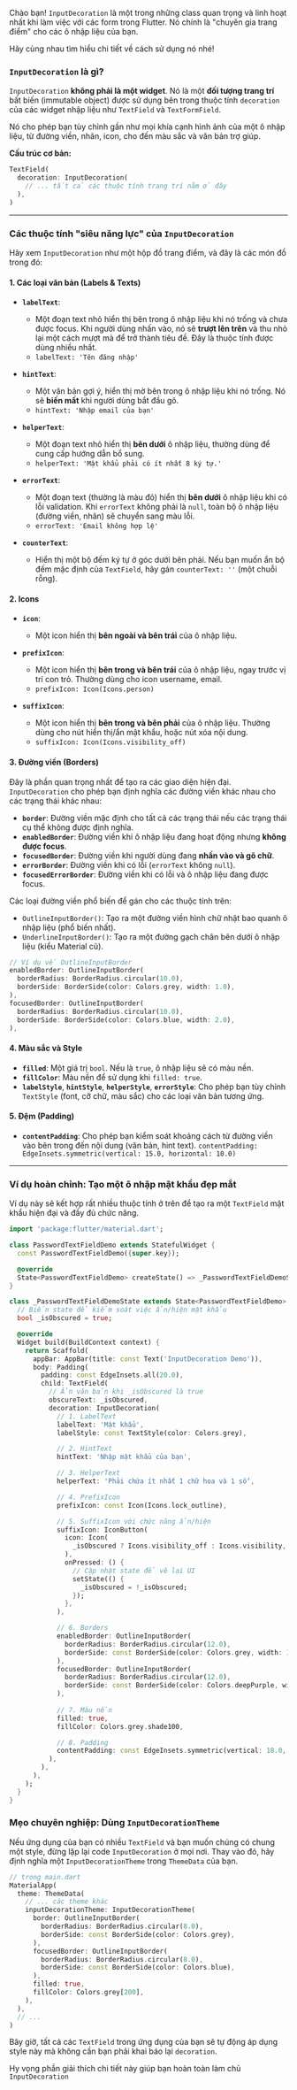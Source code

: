 Chào bạn! `InputDecoration` là một trong những class quan trọng và linh hoạt nhất khi làm việc với các form trong Flutter. Nó chính là "chuyên gia trang điểm" cho các ô nhập liệu của bạn.

Hãy cùng nhau tìm hiểu chi tiết về cách sử dụng nó nhé!

### `InputDecoration` là gì?

`InputDecoration` **không phải là một widget**. Nó là một **đối tượng trang trí** bất biến (immutable object) được sử dụng bên trong thuộc tính `decoration` của các widget nhập liệu như `TextField` và `TextFormField`.

Nó cho phép bạn tùy chỉnh gần như mọi khía cạnh hình ảnh của một ô nhập liệu, từ đường viền, nhãn, icon, cho đến màu sắc và văn bản trợ giúp.

**Cấu trúc cơ bản:**

```dart
TextField(
  decoration: InputDecoration(
    // ... tất cả các thuộc tính trang trí nằm ở đây
  ),
)
```

---

### Các thuộc tính "siêu năng lực" của `InputDecoration`

Hãy xem `InputDecoration` như một hộp đồ trang điểm, và đây là các món đồ trong đó:

#### 1. Các loại văn bản (Labels & Texts)

*   **`labelText`**:
    *   Một đoạn text nhỏ hiển thị bên trong ô nhập liệu khi nó trống và chưa được focus. Khi người dùng nhấn vào, nó sẽ **trượt lên trên** và thu nhỏ lại một cách mượt mà để trở thành tiêu đề. Đây là thuộc tính được dùng nhiều nhất.
    *   `labelText: 'Tên đăng nhập'`

*   **`hintText`**:
    *   Một văn bản gợi ý, hiển thị mờ bên trong ô nhập liệu khi nó trống. Nó sẽ **biến mất** khi người dùng bắt đầu gõ.
    *   `hintText: 'Nhập email của bạn'`

*   **`helperText`**:
    *   Một đoạn text nhỏ hiển thị **bên dưới** ô nhập liệu, thường dùng để cung cấp hướng dẫn bổ sung.
    *   `helperText: 'Mật khẩu phải có ít nhất 8 ký tự.'`

*   **`errorText`**:
    *   Một đoạn text (thường là màu đỏ) hiển thị **bên dưới** ô nhập liệu khi có lỗi validation. Khi `errorText` không phải là `null`, toàn bộ ô nhập liệu (đường viền, nhãn) sẽ chuyển sang màu lỗi.
    *   `errorText: 'Email không hợp lệ'`

*   **`counterText`**:
    *   Hiển thị một bộ đếm ký tự ở góc dưới bên phải. Nếu bạn muốn ẩn bộ đếm mặc định của `TextField`, hãy gán `counterText: ''` (một chuỗi rỗng).

#### 2. Icons

*   **`icon`**:
    *   Một icon hiển thị **bên ngoài và bên trái** của ô nhập liệu.

*   **`prefixIcon`**:
    *   Một icon hiển thị **bên trong và bên trái** của ô nhập liệu, ngay trước vị trí con trỏ. Thường dùng cho icon username, email.
    *   `prefixIcon: Icon(Icons.person)`

*   **`suffixIcon`**:
    *   Một icon hiển thị **bên trong và bên phải** của ô nhập liệu. Thường dùng cho nút hiển thị/ẩn mật khẩu, hoặc nút xóa nội dung.
    *   `suffixIcon: Icon(Icons.visibility_off)`

#### 3. Đường viền (Borders)

Đây là phần quan trọng nhất để tạo ra các giao diện hiện đại. `InputDecoration` cho phép bạn định nghĩa các đường viền khác nhau cho các trạng thái khác nhau:

*   **`border`**: Đường viền mặc định cho tất cả các trạng thái nếu các trạng thái cụ thể không được định nghĩa.
*   **`enabledBorder`**: Đường viền khi ô nhập liệu đang hoạt động nhưng **không được focus**.
*   **`focusedBorder`**: Đường viền khi người dùng đang **nhấn vào và gõ chữ**.
*   **`errorBorder`**: Đường viền khi có lỗi (`errorText` không `null`).
*   **`focusedErrorBorder`**: Đường viền khi có lỗi và ô nhập liệu đang được focus.

Các loại đường viền phổ biến để gán cho các thuộc tính trên:
*   `OutlineInputBorder()`: Tạo ra một đường viền hình chữ nhật bao quanh ô nhập liệu (phổ biến nhất).
*   `UnderlineInputBorder()`: Tạo ra một đường gạch chân bên dưới ô nhập liệu (kiểu Material cũ).

```dart
// Ví dụ về OutlineInputBorder
enabledBorder: OutlineInputBorder(
  borderRadius: BorderRadius.circular(10.0),
  borderSide: BorderSide(color: Colors.grey, width: 1.0),
),
focusedBorder: OutlineInputBorder(
  borderRadius: BorderRadius.circular(10.0),
  borderSide: BorderSide(color: Colors.blue, width: 2.0),
),
```

#### 4. Màu sắc và Style

*   **`filled`**: Một giá trị `bool`. Nếu là `true`, ô nhập liệu sẽ có màu nền.
*   **`fillColor`**: Màu nền để sử dụng khi `filled: true`.
*   **`labelStyle`**, **`hintStyle`**, **`helperStyle`**, **`errorStyle`**: Cho phép bạn tùy chỉnh `TextStyle` (font, cỡ chữ, màu sắc) cho các loại văn bản tương ứng.

#### 5. Đệm (Padding)

*   **`contentPadding`**: Cho phép bạn kiểm soát khoảng cách từ đường viền vào bên trong đến nội dung (văn bản, hint text).
    `contentPadding: EdgeInsets.symmetric(vertical: 15.0, horizontal: 10.0)`

---

### Ví dụ hoàn chỉnh: Tạo một ô nhập mật khẩu đẹp mắt

Ví dụ này sẽ kết hợp rất nhiều thuộc tính ở trên để tạo ra một `TextField` mật khẩu hiện đại và đầy đủ chức năng.

```dart
import 'package:flutter/material.dart';

class PasswordTextFieldDemo extends StatefulWidget {
  const PasswordTextFieldDemo({super.key});

  @override
  State<PasswordTextFieldDemo> createState() => _PasswordTextFieldDemoState();
}

class _PasswordTextFieldDemoState extends State<PasswordTextFieldDemo> {
  // Biến state để kiểm soát việc ẩn/hiện mật khẩu
  bool _isObscured = true;

  @override
  Widget build(BuildContext context) {
    return Scaffold(
      appBar: AppBar(title: const Text('InputDecoration Demo')),
      body: Padding(
        padding: const EdgeInsets.all(20.0),
        child: TextField(
          // Ẩn văn bản khi _isObscured là true
          obscureText: _isObscured,
          decoration: InputDecoration(
            // 1. LabelText
            labelText: 'Mật khẩu',
            labelStyle: const TextStyle(color: Colors.grey),

            // 2. HintText
            hintText: 'Nhập mật khẩu của bạn',

            // 3. HelperText
            helperText: 'Phải chứa ít nhất 1 chữ hoa và 1 số',

            // 4. PrefixIcon
            prefixIcon: const Icon(Icons.lock_outline),

            // 5. SuffixIcon với chức năng ẩn/hiện
            suffixIcon: IconButton(
              icon: Icon(
                _isObscured ? Icons.visibility_off : Icons.visibility,
              ),
              onPressed: () {
                // Cập nhật state để vẽ lại UI
                setState(() {
                  _isObscured = !_isObscured;
                });
              },
            ),

            // 6. Borders
            enabledBorder: OutlineInputBorder(
              borderRadius: BorderRadius.circular(12.0),
              borderSide: const BorderSide(color: Colors.grey, width: 1.5),
            ),
            focusedBorder: OutlineInputBorder(
              borderRadius: BorderRadius.circular(12.0),
              borderSide: const BorderSide(color: Colors.deepPurple, width: 2.0),
            ),
            
            // 7. Màu nền
            filled: true,
            fillColor: Colors.grey.shade100,

            // 8. Padding
            contentPadding: const EdgeInsets.symmetric(vertical: 18.0, horizontal: 15.0),
          ),
        ),
      ),
    );
  }
}
```

### Mẹo chuyên nghiệp: Dùng `InputDecorationTheme`

Nếu ứng dụng của bạn có nhiều `TextField` và bạn muốn chúng có chung một style, đừng lặp lại code `InputDecoration` ở mọi nơi. Thay vào đó, hãy định nghĩa một `InputDecorationTheme` trong `ThemeData` của bạn.

```dart
// trong main.dart
MaterialApp(
  theme: ThemeData(
    // ... các theme khác
    inputDecorationTheme: InputDecorationTheme(
      border: OutlineInputBorder(
        borderRadius: BorderRadius.circular(8.0),
        borderSide: const BorderSide(color: Colors.grey),
      ),
      focusedBorder: OutlineInputBorder(
        borderRadius: BorderRadius.circular(8.0),
        borderSide: const BorderSide(color: Colors.blue),
      ),
      filled: true,
      fillColor: Colors.grey[200],
    ),
  ),
  // ...
)
```
Bây giờ, tất cả các `TextField` trong ứng dụng của bạn sẽ tự động áp dụng style này mà không cần bạn phải khai báo lại `decoration`.

Hy vọng phần giải thích chi tiết này giúp bạn hoàn toàn làm chủ `InputDecoration`
